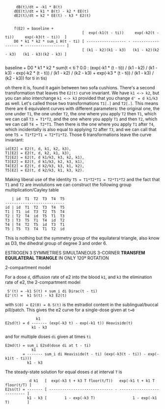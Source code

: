 ```
     dB(t)/dt = -k1 * B(t)
    dEE(t)/dt = k1 * B(t) - k2 * EE(t)
    dE2(t)/dt = k2 * EE(t) - k3 * E2(t)
```


```
                
    f(E2) = baseline +
                                   [  exp(-k1(t - ti))     exp(-k2(t - ti))     exp(-k3(t - ti))  ]
    D0 * k1 * k2 * sum_i H(t - ti) [ ------------------ - ------------------ + ------------------ ]
                                   [ (k1 - k2)(k1 - k3)   (k1 - k2)(k2 - k3)   (k1 - k3)(k2 - k3) ]
                
```



baseline + D0 * k1 * k2 * sum(t < ti ? 0.0 : (exp(-k1 * (t - ti)) / (k1 - k2) / (k1 - k3) - exp(-k2 * (t - ti)) / (k1 - k2) / (k2 - k3) + exp(-k3 * (t - ti)) / (k1 - k3) / (k2 - k3)) for ti in tis)



oh there it is, found it again between two sofa cushions. There's a second transformation that leaves the `E2(t)` curve invariant. We have `k1 <-> k2`, but you can also interchange `k1 <-> k3` provided that you change `d' = d k1/k3` as well. Let's called those two transformations `T1[.]` and `T2[.]`. This means there are 6 equivalent curves with different parameters: the original one, the one under `T1`, the one under `T2`, the one where you apply `T2` then `T1`, which we can call `T3 = T1*T2`, and the one where you apply `T1` and then `T2`, which we can call `T4 = T2*T1`. Then there is the one where you apply `T1` after `T4`, which incidentally is also equal to applying `T2` after `T3`, and we can call that one `T5 = T1*T2*T1 = T2*T1*T2`. Those 6 transformations leave the curve invariant: 
```
id[E2] = E2(t, d, k1, k2, k3),
T1[E2] = E2(t, d, k2, k1, k3), 
T2[E2] = E2(t, d k1/k3, k3, k2, k1),
T3[E2] = E2(t, d k1/k3, k2, k3, k1),
T4[E2] = E2(t, d k2/k3, k3, k1, k2),
T5[E2] = E2(t, d k2/k3, k1, k3, k2).
```
Making liberal use of the identity `T5 = T1*T2*T1 = T2*T1*T2` and the fact that `T1` and `T2` are involutions we can construct the following group multiplication/Cayley table
```
   | id  T1  T2  T3  T4  T5
---------------------------
id | id  T1  T2  T3  T4  T5
T1 | T1  id  T3  T2  T5  T4
T2 | T2  T4  id  T5  T1  T3
T3 | T3  T5  T1  T4  id  T2
T4 | T4  T2  T5  id  T3  T1
T5 | T5  T3  T4  T1  T2  id
```
This is nothing but the symmetry group of the equilateral triangle, also know as D3, the dihedral group of degree 3 and order 6.


ESTROGEN 3 SYMMETRIES
SIMULTANEOUS 3-CORNER
**TRANSFEM EQUILATERAL TRIANGLE**
IN ONLY 120º ROTATION



2-compartment model

For a dose `d`, diffusion rate of e2 into the blood `k1`, and `k3` the elimination rate of e2, the 2-compartment model 
```
 S'(t) = -k1 S(t) + sum_i di Dirac(t - ti)
E2'(t) =  k1 S(t) - k3 E2(t)
```
with `S(0) = E2(0) = 0`. `S(t)` is the estradiol content in the sublingual/buccal pill/patch. This gives the e2 curve for a single-dose given at `t=0`
```
              k1
E2sd(t) = d ------- (exp(-k3 t) - exp(-k1 t)) Heaviside(t)
            k1 - k3  
```
and for multiple doses `di` given at times `ti`
```
E2md(t) = sum_i E2sd(dose di at t - ti)
            k1
        = ------- sum_i di Heaviside(t - ti) (exp(-k3(t - ti)) - exp(-k1(t - ti)))
          k1 - k3
```
The steady-state solution for equal doses `d` at interval `T` is
```
           d k1   [  exp(-k3 t + k3 T floor(t/T))   exp(-k1 t + k1 T floor(t/T) ]
E2ss(t) = ------- [ ----------------------------- - --------------------------- ]
          k1 - k3 [        1 - exp(-k3 T)                 1 - exp(-k1 T)        ]
```